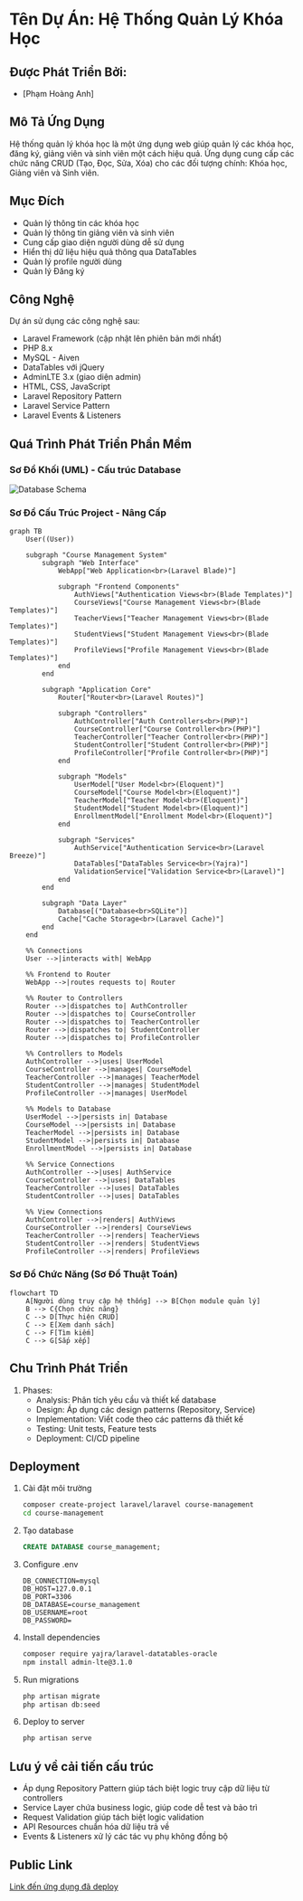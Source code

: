 
# Tên Dự Án: Hệ Thống Quản Lý Khóa Học

## Được Phát Triển Bởi:
- [Phạm Hoàng Anh]


## Mô Tả Ứng Dụng
Hệ thống quản lý khóa học là một ứng dụng web giúp quản lý các khóa học, đăng ký, giảng viên và sinh viên một cách hiệu quả. Ứng dụng cung cấp các chức năng CRUD (Tạo, Đọc, Sửa, Xóa) cho các đối tượng chính: Khóa học, Giảng viên và Sinh viên.

## Mục Đích
- Quản lý thông tin các khóa học
- Quản lý thông tin giảng viên và sinh viên
- Cung cấp giao diện người dùng dễ sử dụng
- Hiển thị dữ liệu hiệu quả thông qua DataTables
- Quản lý profile người dùng
- Quản lý Đăng ký

## Công Nghệ
Dự án sử dụng các công nghệ sau:
- Laravel Framework (cập nhật lên phiên bản mới nhất)
- PHP 8.x
- MySQL - Aiven
- DataTables với jQuery
- AdminLTE 3.x (giao diện admin)
- HTML, CSS, JavaScript
- Laravel Repository Pattern
- Laravel Service Pattern
- Laravel Events & Listeners

## Quá Trình Phát Triển Phần Mềm

### Sơ Đồ Khối (UML) - Cấu trúc Database
![Database Schema](https://img.upanh.tv/2025/02/18/Anh-man-hinh-2025-02-18-luc-11.54.33.png)

### Sơ Đồ Cấu Trúc Project - Nâng Cấp
```mermaid
graph TB
    User((User))
    
    subgraph "Course Management System"
        subgraph "Web Interface"
            WebApp["Web Application<br>(Laravel Blade)"]
            
            subgraph "Frontend Components"
                AuthViews["Authentication Views<br>(Blade Templates)"]
                CourseViews["Course Management Views<br>(Blade Templates)"]
                TeacherViews["Teacher Management Views<br>(Blade Templates)"]
                StudentViews["Student Management Views<br>(Blade Templates)"]
                ProfileViews["Profile Management Views<br>(Blade Templates)"]
            end
        end
        
        subgraph "Application Core"
            Router["Router<br>(Laravel Routes)"]
            
            subgraph "Controllers"
                AuthController["Auth Controllers<br>(PHP)"]
                CourseController["Course Controller<br>(PHP)"]
                TeacherController["Teacher Controller<br>(PHP)"]
                StudentController["Student Controller<br>(PHP)"]
                ProfileController["Profile Controller<br>(PHP)"]
            end
            
            subgraph "Models"
                UserModel["User Model<br>(Eloquent)"]
                CourseModel["Course Model<br>(Eloquent)"]
                TeacherModel["Teacher Model<br>(Eloquent)"]
                StudentModel["Student Model<br>(Eloquent)"]
                EnrollmentModel["Enrollment Model<br>(Eloquent)"]
            end
            
            subgraph "Services"
                AuthService["Authentication Service<br>(Laravel Breeze)"]
                DataTables["DataTables Service<br>(Yajra)"]
                ValidationService["Validation Service<br>(Laravel)"]
            end
        end
        
        subgraph "Data Layer"
            Database[("Database<br>SQLite")]
            Cache["Cache Storage<br>(Laravel Cache)"]
        end
    end

    %% Connections
    User -->|interacts with| WebApp
    
    %% Frontend to Router
    WebApp -->|routes requests to| Router
    
    %% Router to Controllers
    Router -->|dispatches to| AuthController
    Router -->|dispatches to| CourseController
    Router -->|dispatches to| TeacherController
    Router -->|dispatches to| StudentController
    Router -->|dispatches to| ProfileController
    
    %% Controllers to Models
    AuthController -->|uses| UserModel
    CourseController -->|manages| CourseModel
    TeacherController -->|manages| TeacherModel
    StudentController -->|manages| StudentModel
    ProfileController -->|manages| UserModel
    
    %% Models to Database
    UserModel -->|persists in| Database
    CourseModel -->|persists in| Database
    TeacherModel -->|persists in| Database
    StudentModel -->|persists in| Database
    EnrollmentModel -->|persists in| Database
    
    %% Service Connections
    AuthController -->|uses| AuthService
    CourseController -->|uses| DataTables
    TeacherController -->|uses| DataTables
    StudentController -->|uses| DataTables
    
    %% View Connections
    AuthController -->|renders| AuthViews
    CourseController -->|renders| CourseViews
    TeacherController -->|renders| TeacherViews
    StudentController -->|renders| StudentViews
    ProfileController -->|renders| ProfileViews
```
### Sơ Đồ Chức Năng (Sơ Đồ Thuật Toán)
```mermaid
flowchart TD
    A[Người dùng truy cập hệ thống] --> B[Chọn module quản lý]
    B --> C{Chọn chức năng}
    C --> D[Thực hiện CRUD]
    C --> E[Xem danh sách]
    C --> F[Tìm kiếm]
    C --> G[Sắp xếp]
```


## Chu Trình Phát Triển
1. Phases:
    - Analysis: Phân tích yêu cầu và thiết kế database
    - Design: Áp dụng các design patterns (Repository, Service)
    - Implementation: Viết code theo các patterns đã thiết kế
    - Testing: Unit tests, Feature tests
    - Deployment: CI/CD pipeline

## Deployment
1. Cài đặt môi trường
   ```bash
   composer create-project laravel/laravel course-management
   cd course-management
   ```

2. Tạo database
   ```sql
   CREATE DATABASE course_management;
   ```

3. Configure .env
   ```
   DB_CONNECTION=mysql
   DB_HOST=127.0.0.1
   DB_PORT=3306
   DB_DATABASE=course_management
   DB_USERNAME=root
   DB_PASSWORD=
   ```

4. Install dependencies
   ```bash
   composer require yajra/laravel-datatables-oracle
   npm install admin-lte@3.1.0
   ```

5. Run migrations
   ```bash
   php artisan migrate
   php artisan db:seed
   ```

6. Deploy to server
   ```bash
   php artisan serve
   ```

## Lưu ý về cải tiến cấu trúc
- Áp dụng Repository Pattern giúp tách biệt logic truy cập dữ liệu từ controllers
- Service Layer chứa business logic, giúp code dễ test và bảo trì
- Request Validation giúp tách biệt logic validation
- API Resources chuẩn hóa dữ liệu trả về
- Events & Listeners xử lý các tác vụ phụ không đồng bộ

## Public Link
[Link đến ứng dụng đã deploy](https://aa08-103-19-220-179.ngrok-free.app)

